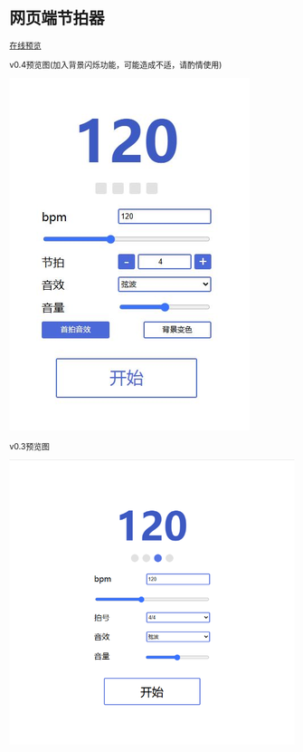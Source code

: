 # 网页端节拍器

[在线预览](https://bili345679.github.io/metronome/index.html)

v0.4预览图(加入背景闪烁功能，可能造成不适，请酌情使用)

![v0.4预览图](https://github.com/Bili345679/metronome/blob/main/preview/v0.4.jpg)

v0.3预览图

![v0.3预览图](https://github.com/Bili345679/metronome/blob/main/preview/v0.3.png)
